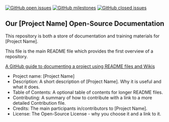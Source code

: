 [![GitHub open issues](https://img.shields.io/github/issues/adagovorg/documentation?style=flat-square)](https://github.com/adagovorg/documentation/issues)
[![GitHub milestones](https://img.shields.io/github/milestones/open/adagovorg/documentation?style=flat-square)](https://github.com/adagovorg/documentation/milestones)
[![GitHub closed issues](https://img.shields.io/github/issues-closed-raw/adagovorg/documentation?style=flat-square)](https://github.com/adagovorg/documentation/issues?q=is%3Aissue+is%3Aclosed)


## Our [Project Name] Open-Source Documentation

This repository is both a store of documentation and training materials for [Project Name].

This file is the main README file which provides the first overview of a repository.

[A GitHub guide to documenting a project using README files and Wikis](https://guides.github.com/features/wikis/)

-	Project name: [Project Name]
-	Description: A short description of [Project Name]. Why it is useful and what it does.
-	Table of Contents: A optional table of contents for longer README files.
-	Contributing: A summary of how to contribute with a link to a more detailed Contribution file.
-	Credits: The main participants in/contributors to [Project Name].
-	License: The Open-Source License - why you choose it and a link to it.
